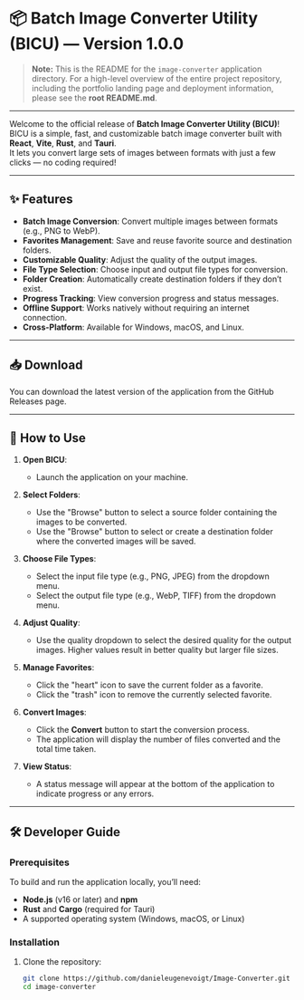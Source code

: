 # 📦 Batch Image Converter Utility (BICU) — Version 1.0.0

> **Note:** This is the README for the `image-converter` application directory. For a high-level overview of the entire project repository, including the portfolio landing page and deployment information, please see the **root README.md**.

---

Welcome to the official release of **Batch Image Converter Utility (BICU)**!  
BICU is a simple, fast, and customizable batch image converter built with **React**, **Vite**, **Rust**, and **Tauri**.  
It lets you convert large sets of images between formats with just a few clicks — no coding required!

---

## ✨ Features

- **Batch Image Conversion**: Convert multiple images between formats (e.g., PNG to WebP).
- **Favorites Management**: Save and reuse favorite source and destination folders.
- **Customizable Quality**: Adjust the quality of the output images.
- **File Type Selection**: Choose input and output file types for conversion.
- **Folder Creation**: Automatically create destination folders if they don’t exist.
- **Progress Tracking**: View conversion progress and status messages.
- **Offline Support**: Works natively without requiring an internet connection.
- **Cross-Platform**: Available for Windows, macOS, and Linux.

---

## 📥 Download

You can download the latest version of the application from the GitHub Releases page.

---

## 🚀 How to Use

1. **Open BICU**:
   - Launch the application on your machine.

2. **Select Folders**:
   - Use the "Browse" button to select a source folder containing the images to be converted.
   - Use the "Browse" button to select or create a destination folder where the converted images will be saved.

3. **Choose File Types**:
   - Select the input file type (e.g., PNG, JPEG) from the dropdown menu.
   - Select the output file type (e.g., WebP, TIFF) from the dropdown menu.

4. **Adjust Quality**:
   - Use the quality dropdown to select the desired quality for the output images. Higher values result in better quality but larger file sizes.

5. **Manage Favorites**:
   - Click the "heart" icon to save the current folder as a favorite.
   - Click the "trash" icon to remove the currently selected favorite.

6. **Convert Images**:
   - Click the **Convert** button to start the conversion process.
   - The application will display the number of files converted and the total time taken.

7. **View Status**:
   - A status message will appear at the bottom of the application to indicate progress or any errors.

---

## 🛠️ Developer Guide

### Prerequisites

To build and run the application locally, you’ll need:

- **Node.js** (v16 or later) and **npm**
- **Rust** and **Cargo** (required for Tauri)
- A supported operating system (Windows, macOS, or Linux)

### Installation

1. Clone the repository:
   ```bash
   git clone https://github.com/danieleugenevoigt/Image-Converter.git
   cd image-converter